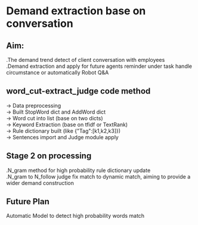 # Demand extraction base on conversation

## Aim:
.The demand trend detect of client conversation with employees  <br> .Demand extraction and apply for future agents reminder under task handle circumstance or automatically Robot Q&A

## word_cut-extract_judge code method
-> Data preprocessing <br>
-> Built StopWord dict and AddWord dict <br>
-> Word cut into list (base on two dicts) <br>
-> Keyword Extraction (base on tfidf or TextRank) <br>
-> Rule dictionary built (like {"Tag":[k1,k2,k3]}) <br>
-> Sentences import and Judge module apply <br>

## Stage 2 on processing
.N_gram method for high probability rule dictionary update <br>
.N_gram to N_follow judge fix match to dynamic match, aiming to provide a wider demand construction <br>

## Future Plan
Automatic Model to detect high probability words match
